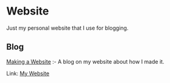 Website
=======
Just my personal website that I use for blogging.

## Blog
[Making a Website](https://vedsur.github.io/Website/blogs/making_a_website) :- A blog on my website about how I made it.

Link: [My Website](https://vedsur.github.io/Website)